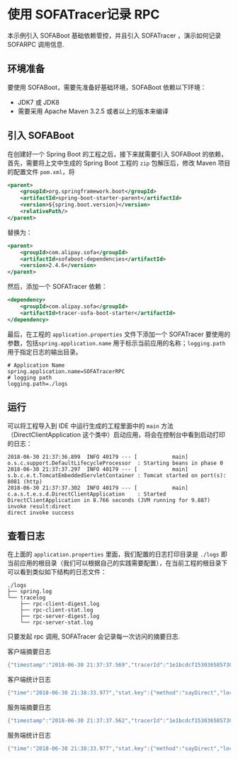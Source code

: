 # 使用 SOFATracer记录 RPC

本示例引入 SOFABoot 基础依赖管控，并且引入 SOFATracer ，演示如何记录 SOFARPC 调用信息.

## 环境准备

要使用 SOFABoot，需要先准备好基础环境，SOFABoot 依赖以下环境：
- JDK7 或 JDK8
- 需要采用 Apache Maven 3.2.5 或者以上的版本来编译

## 引入 SOFABoot

在创建好一个 Spring Boot 的工程之后，接下来就需要引入 SOFABoot 的依赖，首先，需要将上文中生成的 Spring Boot 工程的 `zip` 包解压后，修改 Maven 项目的配置文件 `pom.xml`，将

```xml
<parent>
    <groupId>org.springframework.boot</groupId>
    <artifactId>spring-boot-starter-parent</artifactId>
    <version>${spring.boot.version}</version>
    <relativePath/>
</parent>
```

替换为：

```xml
<parent>
    <groupId>com.alipay.sofa</groupId>
    <artifactId>sofaboot-dependencies</artifactId>
    <version>2.4.6</version>
</parent>
```

然后，添加一个 SOFATracer 依赖：

```xml
<dependency>
    <groupId>com.alipay.sofa</groupId>
    <artifactId>tracer-sofa-boot-starter</artifactId>
</dependency>
```

最后，在工程的 `application.properties` 文件下添加一个 SOFATracer 要使用的参数，包括`spring.application.name` 用于标示当前应用的名称；`logging.path` 用于指定日志的输出目录。

```
# Application Name
spring.application.name=SOFATracerRPC
# logging path
logging.path=./logs
```

## 运行

可以将工程导入到 IDE 中运行生成的工程里面中的 `main` 方法（DirectClientApplication 这个类中）启动应用，将会在控制台中看到启动打印的日志：

```
2018-06-30 21:37:36.899  INFO 40179 --- [           main] o.s.c.support.DefaultLifecycleProcessor  : Starting beans in phase 0
2018-06-30 21:37:37.297  INFO 40179 --- [           main] s.b.c.e.t.TomcatEmbeddedServletContainer : Tomcat started on port(s): 8081 (http)
2018-06-30 21:37:37.302  INFO 40179 --- [           main] c.a.s.t.e.s.d.DirectClientApplication    : Started DirectClientApplication in 8.766 seconds (JVM running for 9.887)
invoke result:direct
direct invoke success
```


## 查看日志

在上面的 `application.properties` 里面，我们配置的日志打印目录是 `./logs` 即当前应用的根目录（我们可以根据自己的实践需要配置），在当前工程的根目录下可以看到类似如下结构的日志文件：

```
./logs
├── spring.log
└── tracelog
    ├── rpc-client-digest.log
    ├── rpc-client-stat.log
    ├── rpc-server-digest.log
    └── rpc-server-stat.log

```

只要发起 rpc 调用, SOFATracer 会记录每一次访问的摘要日志.

客户端摘要日志

```java
{"timestamp":"2018-06-30 21:37:37.569","tracerId":"1e1bcdcf1530365857309100140179","spanId":"0","span.kind":"client","local.app":"SOFATracerRPC","protocol":"bolt","service":"com.alipay.sofa.tracer.examples.sofarpc.direct.DirectService:1.0","method":"sayDirect","current.thread.name":"main","invoke.type":"sync","router.record":"DIRECT","remote.ip":"127.0.0.1:12200","local.client.ip":"127.0.0.1","result.code":"00","req.serialize.time":"41","resp.deserialize.time":"59","resp.size":"170","req.size":"582","client.conn.time":"0","client.elapse.time":"104","local.client.port":"63803","baggage":""}

```

客户端统计日志

```java
{"time":"2018-06-30 21:38:33.977","stat.key":{"method":"sayDirect","local.app":"SOFATracerRPC","service":"com.alipay.sofa.tracer.examples.sofarpc.direct.DirectService:1.0"},"count":1,"total.cost.milliseconds":259,"success":"Y"}

```

服务端摘要日志

```java
{"timestamp":"2018-06-30 21:37:37.562","tracerId":"1e1bcdcf1530365857309100140179","spanId":"0","span.kind":"server","service":"com.alipay.sofa.tracer.examples.sofarpc.direct.DirectService:1.0","method":"sayDirect","remote.ip":"127.0.0.1","remote.app":"SOFATracerRPC","protocol":"bolt","local.app":"SOFATracerRPC","current.thread.name":"SOFA-SEV-BOLT-BIZ-12200-5-T1","result.code":"00","server.pool.wait.time":"2","biz.impl.time":"0","resp.serialize.time":"1","req.deserialize.time":"5","resp.size":"170","req.size":"582","baggage":""}

```

服务端统计日志

```java
{"time":"2018-06-30 21:38:33.977","stat.key":{"method":"sayDirect","local.app":"SOFATracerRPC","remote.app":"SOFATracerRPC","service":"com.alipay.sofa.tracer.examples.sofarpc.direct.DirectService:1.0"},"count":1,"total.cost.milliseconds":4,"success":"Y"}
```